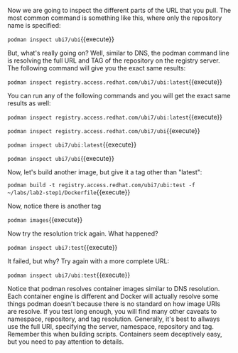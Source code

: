 Now we are going to inspect the different parts of the URL that you pull. The most common command is something like this, where only the repository name is specified:

`podman inspect ubi7/ubi`{{execute}}

But, what's really going on? Well, similar to DNS, the podman command line is resolving the full URL and TAG of the repository on the registry server. The following command will give you the exact same results:

`podman inspect registry.access.redhat.com/ubi7/ubi:latest`{{execute}}

You can run any of the following commands and you will get the exact same results as well:

`podman inspect registry.access.redhat.com/ubi7/ubi:latest`{{execute}}

`podman inspect registry.access.redhat.com/ubi7/ubi`{{execute}}

`podman inspect ubi7/ubi:latest`{{execute}}

`podman inspect ubi7/ubi`{{execute}}

Now, let's build another image, but give it a tag other than "latest":

`podman build -t registry.access.redhat.com/ubi7/ubi:test -f ~/labs/lab2-step1/Dockerfile`{{execute}}

Now, notice there is another tag

`podman images`{{execute}}

Now try the resolution trick again. What happened?

``podman inspect ubi7:test``{{execute}}

It failed, but why? Try again with a more complete URL:

`podman inspect ubi7/ubi:test`{{execute}}

Notice that podman resolves container images similar to DNS resolution. Each container engine is different and Docker will actually resolve some things podman doesn't because there is no standard on how image URIs are resolve. If you test long enough, you will find many other caveats to namespace, repository, and tag resolution. Generally, it's best to allways use the full URI, specifying the server, namespace, repository and tag. Remember this when building scripts. Containers seem deceptively easy, but you need to pay attention to details.

